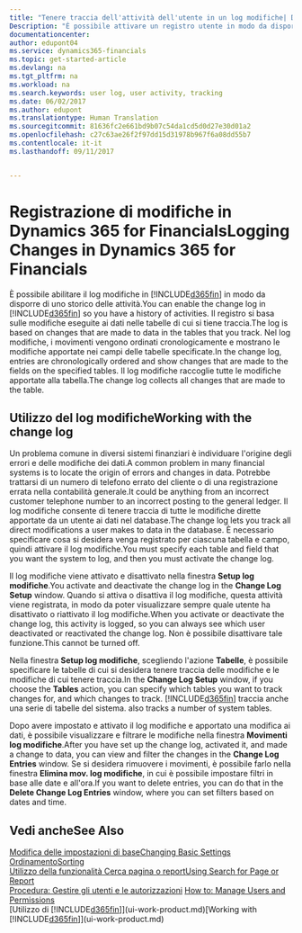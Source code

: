 ```yaml
---
title: "Tenere traccia dell'attività dell'utente in un log modifiche| Documenti Microsoft"
Description: "È possibile attivare un registro utente in modo da disporre di uno storico di tutte le modifiche apportate ai dati delle tabelle tracciate."
documentationcenter: 
author: edupont04
ms.service: dynamics365-financials
ms.topic: get-started-article
ms.devlang: na
ms.tgt_pltfrm: na
ms.workload: na
ms.search.keywords: user log, user activity, tracking
ms.date: 06/02/2017
ms.author: edupont
ms.translationtype: Human Translation
ms.sourcegitcommit: 81636fc2e661bd9b07c54da1cd5d0d27e30d01a2
ms.openlocfilehash: c27c63ae26f2f97dd15d31978b967f6a08dd55b7
ms.contentlocale: it-it
ms.lasthandoff: 09/11/2017


---
```

# <a name="logging-changes-in-dynamics-365-for-financials"></a><span data-ttu-id="a74fd-103">Registrazione di modifiche in Dynamics 365 for Financials</span><span class="sxs-lookup"><span data-stu-id="a74fd-103">Logging Changes in Dynamics 365 for Financials</span></span>
<span data-ttu-id="a74fd-104">È possibile abilitare il log modifiche in [!INCLUDE[d365fin](includes/d365fin_md.md)] in modo da disporre di uno storico delle attività.</span><span class="sxs-lookup"><span data-stu-id="a74fd-104">You can enable the change log in [!INCLUDE[d365fin](includes/d365fin_md.md)] so you have a history of activities.</span></span> <span data-ttu-id="a74fd-105">Il registro si basa sulle modifiche eseguite ai dati nelle tabelle di cui si tiene traccia.</span><span class="sxs-lookup"><span data-stu-id="a74fd-105">The log is based on changes that are made to data in the tables that you track.</span></span> <span data-ttu-id="a74fd-106">Nel log modifiche, i movimenti vengono ordinati cronologicamente e mostrano le modifiche apportate nei campi delle tabelle specificate.</span><span class="sxs-lookup"><span data-stu-id="a74fd-106">In the change log, entries are chronologically ordered and show changes that are made to the fields on the specified tables.</span></span> <span data-ttu-id="a74fd-107">Il log modifiche raccoglie tutte le modifiche apportate alla tabella.</span><span class="sxs-lookup"><span data-stu-id="a74fd-107">The change log collects all changes that are made to the table.</span></span>  

## <a name="working-with-the-change-log"></a><span data-ttu-id="a74fd-108">Utilizzo del log modifiche</span><span class="sxs-lookup"><span data-stu-id="a74fd-108">Working with the change log</span></span>
<span data-ttu-id="a74fd-109">Un problema comune in diversi sistemi finanziari è individuare l'origine degli errori e delle modifiche dei dati.</span><span class="sxs-lookup"><span data-stu-id="a74fd-109">A common problem in many financial systems is to locate the origin of errors and changes in data.</span></span> <span data-ttu-id="a74fd-110">Potrebbe trattarsi di un numero di telefono errato del cliente o di una registrazione errata nella contabilità generale.</span><span class="sxs-lookup"><span data-stu-id="a74fd-110">It could be anything from an incorrect customer telephone number to an incorrect posting to the general ledger.</span></span> <span data-ttu-id="a74fd-111">Il log modifiche consente di tenere traccia di tutte le modifiche dirette apportate da un utente ai dati nel database.</span><span class="sxs-lookup"><span data-stu-id="a74fd-111">The change log lets you track all direct modifications a user makes to data in the database.</span></span> <span data-ttu-id="a74fd-112">È necessario specificare cosa si desidera venga registrato per ciascuna tabella e campo, quindi attivare il log modifiche.</span><span class="sxs-lookup"><span data-stu-id="a74fd-112">You must specify each table and field that you want the system to log, and then you must activate the change log.</span></span>  

<span data-ttu-id="a74fd-113">Il log modifiche viene attivato e disattivato nella finestra **Setup log modifiche**.</span><span class="sxs-lookup"><span data-stu-id="a74fd-113">You activate and deactivate the change log in the **Change Log Setup** window.</span></span> <span data-ttu-id="a74fd-114">Quando si attiva o disattiva il log modifiche, questa attività viene registrata, in modo da poter visualizzare sempre quale utente ha disattivato o riattivato il log modifiche.</span><span class="sxs-lookup"><span data-stu-id="a74fd-114">When you activate or deactivate the change log, this activity is logged, so you can always see which user deactivated or reactivated the change log.</span></span> <span data-ttu-id="a74fd-115">Non è possibile disattivare tale funzione.</span><span class="sxs-lookup"><span data-stu-id="a74fd-115">This cannot be turned off.</span></span>  

<span data-ttu-id="a74fd-116">Nella finestra **Setup log modifiche**, scegliendo l'azione **Tabelle**, è possibile specificare le tabelle di cui si desidera tenere traccia delle modifiche e le modifiche di cui tenere traccia.</span><span class="sxs-lookup"><span data-stu-id="a74fd-116">In the **Change Log Setup** window, if you choose the **Tables** action, you can specify which tables you want to track changes for, and which changes to track.</span></span> [!INCLUDE[d365fin](includes/d365fin_md.md)]<span data-ttu-id="a74fd-117"> traccia anche una serie di tabelle del sistema.</span><span class="sxs-lookup"><span data-stu-id="a74fd-117"> also tracks a number of system tables.</span></span>

<span data-ttu-id="a74fd-118">Dopo avere impostato e attivato il log modifiche e apportato una modifica ai dati, è possibile visualizzare e filtrare le modifiche nella finestra **Movimenti log modifiche**.</span><span class="sxs-lookup"><span data-stu-id="a74fd-118">After you have set up the change log, activated it, and made a change to data, you can view and filter the changes in the **Change Log Entries** window.</span></span> <span data-ttu-id="a74fd-119">Se si desidera rimuovere i movimenti, è possibile farlo nella finestra **Elimina mov. log modifiche**, in cui è possibile impostare filtri in base alle date e all'ora.</span><span class="sxs-lookup"><span data-stu-id="a74fd-119">If you want to delete entries, you can do that in the **Delete Change Log Entries** window, where you can set filters based on dates and time.</span></span>  

## <a name="see-also"></a><span data-ttu-id="a74fd-120">Vedi anche</span><span class="sxs-lookup"><span data-stu-id="a74fd-120">See Also</span></span>
[<span data-ttu-id="a74fd-121">Modifica delle impostazioni di base</span><span class="sxs-lookup"><span data-stu-id="a74fd-121">Changing Basic Settings</span></span>](ui-change-basic-settings.md)  
[<span data-ttu-id="a74fd-122">Ordinamento</span><span class="sxs-lookup"><span data-stu-id="a74fd-122">Sorting</span></span>](ui-sorting.md)  
[<span data-ttu-id="a74fd-123">Utilizzo della funzionalità Cerca pagina o report</span><span class="sxs-lookup"><span data-stu-id="a74fd-123">Using Search for Page or Report</span></span>](ui-search.md)  
<span data-ttu-id="a74fd-124">[Procedura: Gestire gli utenti e le autorizzazioni](ui-how-users-permissions.md)  </span><span class="sxs-lookup"><span data-stu-id="a74fd-124">[How to: Manage Users and Permissions](ui-how-users-permissions.md)  </span></span>  
<span data-ttu-id="a74fd-125">[Utilizzo di [!INCLUDE[d365fin](includes/d365fin_md.md)]](ui-work-product.md)</span><span class="sxs-lookup"><span data-stu-id="a74fd-125">[Working with [!INCLUDE[d365fin](includes/d365fin_md.md)]](ui-work-product.md)</span></span>  

